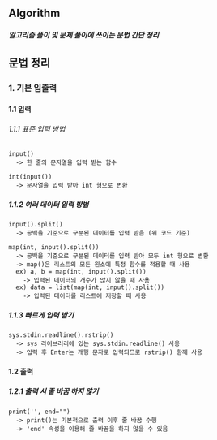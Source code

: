 ## Algorithm

##### 알고리즘 풀이 및 문제 풀이에 쓰이는 문법 간단 정리

## 문법 정리

### 1. 기본 입출력

#### 1.1 입력

###### 1.1.1 표준 입력 방법
```
input()
  -> 한 줄의 문자열을 입력 받는 함수
  
int(input())
  -> 문자열을 입력 받아 int 형으로 변환
```

##### 1.1.2 여러 데이터 입력 방법
```
input().split()
  -> 공백을 기준으로 구분된 데이터를 입력 받음 (위 코드 기준)
  
map(int, input().split())
  -> 공백을 기준으로 구분된 데이터를 입력 받아 모두 int 형으로 변환
  -> map()은 리스트의 모든 원소에 특정 함수를 적용할 때 사용
  ex) a, b = map(int, input().split())
    -> 입력된 데이터의 개수가 많지 않을 때 사용
  ex) data = list(map(int, input().split())
    -> 입력된 데이터를 리스트에 저장할 때 사용
```

##### 1.1.3 빠르게 입력 받기
```
sys.stdin.readline().rstrip()
  -> sys 라이브러리에 있는 sys.stdin.readline() 사용
  -> 입력 후 Enter는 개행 문자로 입력되므로 rstrip() 함께 사용
```

#### 1.2 출력

##### 1.2.1 출력 시 줄 바꿈 하지 않기
```
print('', end="")
  -> print()는 기본적으로 출력 이후 줄 바꿈 수행
  -> 'end' 속성을 이용해 줄 바꿈을 하지 않을 수 있음
```
